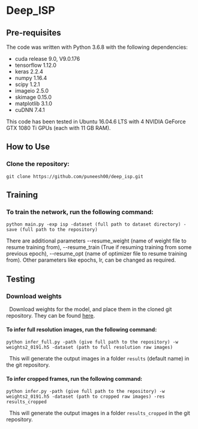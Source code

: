 # Deep_ISP

## Pre-requisites
The code was written with Python 3.6.8 with the following dependencies:
* cuda release 9.0, V9.0.176
* tensorflow 1.12.0
* keras 2.2.4
* numpy 1.16.4
* scipy 1.2.1
* imageio 2.5.0
* skimage 0.15.0
* matplotlib 3.1.0
* cuDNN 7.4.1

This code has been tested in Ubuntu 16.04.6 LTS with 4 NVIDIA GeForce GTX 1080 Ti GPUs (each with 11 GB RAM).

## How to Use 
### Clone the repository:
```
git clone https://github.com/puneesh00/deep_isp.git
```
## Training

### To train the network, run the following command:

```
python main.py -exp isp -dataset (full path to dataset directory) -save (full path to the repository)
```
There are additional parameters --resume_weight (name of weight file to resume training from), --resume_train (True if resuming training from some previous epoch), --resume_opt (name of optimizer file to resume training from). Other parameters like epochs, lr, can be changed as required. 

## Testing 

### Download weights

&nbsp; Download weights for the model, and place them in the cloned git repository. They can be found [here](https://drive.google.com/file/d/1koBr0LwGVOic9WXk7rDmxM1rplAlVbCR/view?usp=sharing).

#### To infer full resolution images, run the following command:

```
python infer_full.py -path (give full path to the repository) -w weights2_0191.h5 -dataset (path to full resolution raw images)
```
&nbsp; This will generate the output images in a folder `results` (default name) in the git repository.

#### To infer cropped frames, run the following command:

```
python infer.py -path (give full path to the repository) -w weights2_0191.h5 -dataset (path to cropped raw images) -res results_cropped 
```
&nbsp; This will generate the output images in a folder `results_cropped` in the git repository.


